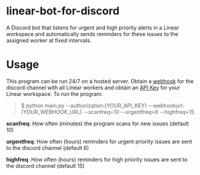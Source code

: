 # linear-bot-for-discord

A Discord bot that listens for urgent and high priority alerts in a Linear workspace and automatically sends reminders for these issues to the assigned worker at fixed intervals. 

# Usage

This program can be run 24/7 on a hosted server. Obtain a [webhook](https://support.discord.com/hc/en-us/articles/228383668-Intro-to-Webhooks) for the discord channel with all Linear workers and obtain an [API Key](https://developers.linear.app/docs/graphql/working-with-the-graphql-api) for your Linear workspace. To run the program:


> $ python main.py --authorization:(YOUR_API_KEY) --webhookurl:(YOUR_WEBHOOK_URL) --scanfreq=10 --urgentfreq=6 --highfreq=15


**scanfreq**: How often (minutes) the program scans for new issues (default 10)

**urgentfreq**: How often (hours) reminders for urgent priority issues are sent to the discord channel (default 6)

**highfreq**: How often (hours) reminders for high priority issues are sent to the discord channel (default 15)
